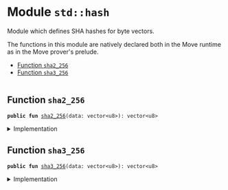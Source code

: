 
<a name="std_hash"></a>

# Module `std::hash`

Module which defines SHA hashes for byte vectors.

The functions in this module are natively declared both in the Move runtime
as in the Move prover's prelude.


-  [Function `sha2_256`](#std_hash_sha2_256)
-  [Function `sha3_256`](#std_hash_sha3_256)


<pre><code></code></pre>



<a name="std_hash_sha2_256"></a>

## Function `sha2_256`



<pre><code><b>public</b> <b>fun</b> <a href="../std/hash.md#std_hash_sha2_256">sha2_256</a>(data: vector&lt;u8&gt;): vector&lt;u8&gt;
</code></pre>



<details>
<summary>Implementation</summary>


<pre><code><b>public</b> <b>native</b> <b>fun</b> <a href="../std/hash.md#std_hash_sha2_256">sha2_256</a>(data: vector&lt;u8&gt;): vector&lt;u8&gt;;
</code></pre>



</details>

<a name="std_hash_sha3_256"></a>

## Function `sha3_256`



<pre><code><b>public</b> <b>fun</b> <a href="../std/hash.md#std_hash_sha3_256">sha3_256</a>(data: vector&lt;u8&gt;): vector&lt;u8&gt;
</code></pre>



<details>
<summary>Implementation</summary>


<pre><code><b>public</b> <b>native</b> <b>fun</b> <a href="../std/hash.md#std_hash_sha3_256">sha3_256</a>(data: vector&lt;u8&gt;): vector&lt;u8&gt;;
</code></pre>



</details>
